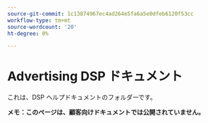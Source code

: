 ```yaml
---
source-git-commit: 1c13874967ec4ad264e5fa6a5e0dfeb6120f53cc
workflow-type: tm+mt
source-wordcount: '20'
ht-degree: 0%

---
```

# Advertising DSP ドキュメント

これは、DSP ヘルプドキュメントのフォルダーです。

**メモ：このページは、顧客向けドキュメントでは公開されていません。**
